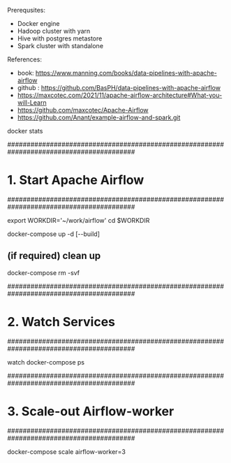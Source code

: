 Prerequsites:

- Docker engine
- Hadoop cluster with yarn
- Hive with postgres metastore
- Spark cluster with standalone

References:

- book: https://www.manning.com/books/data-pipelines-with-apache-airflow
- github : https://github.com/BasPH/data-pipelines-with-apache-airflow
- https://maxcotec.com/2021/11/apache-airflow-architecture#What-you-will-Learn
- https://github.com/maxcotec/Apache-Airflow
- https://github.com/Anant/example-airflow-and-spark.git

docker stats

#########################################################################################

# 1. Start Apache Airflow

#########################################################################################

export WORKDIR='~/work/airflow'
cd $WORKDIR

docker-compose up -d [--build]

## (if required) clean up

docker-compose rm -svf

#########################################################################################

# 2. Watch Services

#########################################################################################

watch docker-compose ps

#########################################################################################

# 3. Scale-out Airflow-worker

#########################################################################################

docker-compose scale airflow-worker=3
